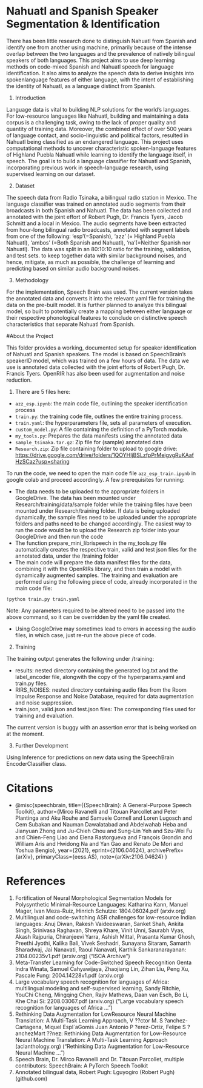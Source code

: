 # Nahuatl and Spanish Speaker Segmentation & Identification

There has been little research done to distinguish Nahuatl from Spanish and identify one from another using machine, primarily because of the intense overlap between the two languages and the prevalence of natively bilingual speakers of both languages. This project aims to use deep
learning methods on code-mixed Spanish
and Nahuatl speech for language identification. It also aims to analyze the
speech data to derive insights into spokenlanguage features of either language, with
the intent of establishing the identity of
Nahuatl, as a language distinct from Spanish.

1. Introduction

Language data is vital to building NLP solutions
for the world’s languages. For low-resource languages like Nahuatl, building and maintaining a
data corpus is a challenging task, owing to the
lack of proper quality and quantity of training
data. Moreover, the combined effect of over 500
years of language contact, and socio-linguistic and
political factors, resulted in Nahuatl being classified as an endangered language. This project
uses computational methods to uncover characteristic spoken-language features of Highland Puebla
Nahuatl while learning to identify the language itself, in speech. The goal is to build a language
classifier for Nahuatl and Spanish, incorporating
previous work in speech-language research, using
supervised learning on our dataset.


2. Dataset

The speech data from Radio Tsinaka, a bilingual radio station in Mexico. The language classifier was trained on annotated audio segments
from their broadcasts in both Spanish and Nahuatl. The data has been collected and annotated
with the joint effort of Robert Pugh, Dr. Francis Tyers, Jacob Schmitt and a local in Mexico. The audio segments have been extracted
from hour-long bilingual radio broadcasts, annotated with segment labels from one of the following: ‘esp’(=Spanish), ‘azz’ (= Highland Puebla
Nahuatl), ‘ambos’ (=Both Spanish and Nahuatl),
‘na’(=Neither Spanish nor Nahuatl). The data was
split in an 80:10:10 ratio for the training, validation, and test sets. to keep together data with
similar background noises, and hence, mitigate,
as much as possible, the challenge of learning
and predicting based on similar audio background
noises.


3. Methodology

For the implementation, Speech Brain was used. The current version takes the annotated data and converts it into the relevant yaml file for training the data on the pre-built model. It is further planned to analyze this bilingual model, so built to potentially create a mapping between either language or their respective
phonological features to conclude on distinctive
speech characteristics that separate Nahuatl from
Spanish. 


#About the Project

This folder provides a working, documented setup for speaker identification of Nahuatl and Spanish speakers. The model is based on SpeechBrain’s speakerID model, which was trained on a few hours of data. The data we use is annotated data collected with the joint efforts of Robert Pugh, Dr. Francis Tyers. OpenRIR has also been used for augmentation and noise reduction.

1. There are 5 files here:

* `azz_esp.ipynb`: the main code file, outlining the speaker identification process
* `train.py`: the training code file, outlines the entire training process.
* `train.yaml`: the hyperparameters file, sets all parameters of execution.
* `custom_model.py`: A file containing the definition of a PyTorch module.
* `my_tools.py`: Prepares the data manifests using the annotated data
* `sample_tsinaka.tar.gz`: Zip file for (sample) annotated data
* `Research.zip`: Zip file containing folder to upload to google drive: https://drive.google.com/drive/folders/1QOYHIjBSLzfpPrMeigvgRuKAafHzSCaz?usp=sharing

To run the code, we need to open the main code file `azz_esp_train.ipynb` in google colab and proceed accordingly. A few prerequisites for running:

* The data needs to be uploaded to the appropriate folders in GoogleDrive. The data has been mounted under Research/training/data/sample folder while the training files have been mounted under Research/training folder. If data is being uploaded dynamically, the sample files need to be uploaded under the appropriate folders and paths need to be changed accordingly. The easiest way to run the code would be to upload the Research zip folder into your GoogleDrive and then run the code
* The function prepare_mini_librispeech in the my_tools.py file automatically creates the respective train, valid and test json files for the annotated data, under the /training folder
* The main code will prepare the data manifest files for the data, combining it with the OpenRIRs library, and then train a model with dynamically augmented samples. The training and evaluation are performed using the following piece of code, already incorporated in the main code file:

```
!python train.py train.yaml
```
Note: Any parameters required to be altered need to be passed into the above command, so it can be overridden by the yaml file created.
* Using GoogleDrive may sometimes lead to errors in accessing the audio files, in which case, just re-run the above piece of code.


2. Training

The training output generates the following under /training:

* results: nested directory containing the generated log.txt and the label_encoder file, alongwith the copy of the hyperparams.yaml and train.py files.
* RIRS_NOISES: nested directory containing audio files from the Room Impulse Response and Noise Database, required for data augmentation and noise suppression.
* train.json, valid.json and test.json files: The corresponding files used for training and evaluation.

The current version is buggy with an assertion error that is being worked on at the moment.

3. Further Development

Using Inference for predictions on new data using the SpeechBrain EncoderClassifier class.


# Citations

* @misc{speechbrain,
  title={{SpeechBrain}: A General-Purpose Speech Toolkit},
  author={Mirco Ravanelli and Titouan Parcollet and Peter Plantinga and Aku Rouhe and Samuele Cornell and Loren Lugosch and Cem Subakan and Nauman Dawalatabad and Abdelwahab Heba and Jianyuan Zhong and Ju-Chieh Chou and Sung-Lin Yeh and Szu-Wei Fu and Chien-Feng Liao and Elena Rastorgueva and François Grondin and William Aris and Hwidong Na and Yan Gao and Renato De Mori and Yoshua Bengio},
  year={2021},
  eprint={2106.04624},
  archivePrefix={arXiv},
  primaryClass={eess.AS},
  note={arXiv:2106.04624}
}

# References

1. Fortification of Neural Morphological
Segmentation Models for Polysynthetic
Minimal-Resource Languages: Katharina
Kann, Manuel Mager, Ivan Meza-Ruiz,
Hinrich Schutze: 1804.06024.pdf (arxiv.org)
2. Multilingual and code-switching ASR challenges for low-resource Indian languages:
Anuj Diwan, Rakesh Vaideeswaran, Sanket Shah, Ankita Singh, Srinivasa Raghavan, Shreya Khare, Vinit Unni, Saurabh
Vyas, Akash Rajpuria, Chiranjeevi Yarra,
Ashish Mittal, Prasanta Kumar Ghosh,
Preethi Jyothi, Kalika Bali, Vivek Seshadri,
Sunayana Sitaram, Samarth Bharadwaj, Jai
Nanavati, Raoul Nanavati, Karthik Sankaranarayanan: 2104.00235v1.pdf (arxiv.org)
(“ISCA Archive”)
3. Meta-Transfer Learning for Code-Switched
Speech Recognition Genta Indra Winata,
Samuel Cahyawijaya, Zhaojiang Lin,
Zihan Liu, Peng Xu, Pascale Fung:
2004.14228v1.pdf (arxiv.org)
4. Large vocabulary speech recognition for languages of Africa: multilingual modeling and
self-supervised learning, Sandy Ritchie, YouChi Cheng, Mingqing Chen, Rajiv Mathews, Daan van Esch, Bo Li, Khe Chai Si:
2208.03067.pdf (arxiv.org) (“Large vocabulary speech recognition for languages of
Africa ...”)
5. Rethinking Data Augmentation for LowResource Neural Machine Translation: A
Multi-Task Learning Approach, V ??ctor
M. S ?anchez-Cartagena, Miquel Espl`aGomis Juan Antonio P ?erez-Ortiz, Felipe
S ?anchezMart ??nez: Rethinking Data Augmentation for Low-Resource Neural Machine
Translation: A Multi-Task Learning Approach (aclanthology.org) (“Rethinking Data
Augmentation for Low-Resource Neural
Machine ...”)
6. Speech Brain, Dr. Mirco Ravanelli and
Dr. Titouan Parcollet, multiple contributors:
SpeechBrain: A PyTorch Speech Toolkit
7. Annotated bilingual data, Robert Pugh:
Lguyogiro (Robert Pugh) (github.com)
